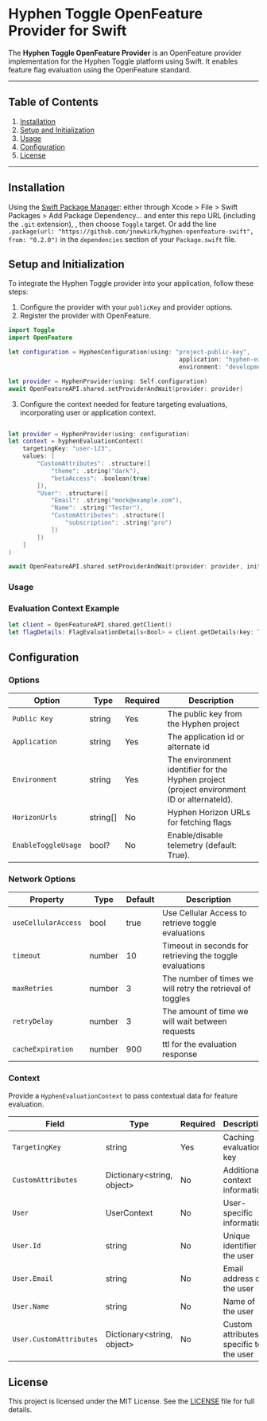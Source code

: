 # Hyphen Toggle OpenFeature Provider for Swift

The **Hyphen Toggle OpenFeature Provider** is an OpenFeature provider implementation for the Hyphen Toggle platform using Swift. It enables feature flag evaluation using the OpenFeature standard.

---

## Table of Contents

1. [Installation](#installation)
2. [Setup and Initialization](#setup-and-initialization)
3. [Usage](#usage)
4. [Configuration](#configuration)
5. [License](#license)

---

## Installation

Using the [Swift Package Manager](https://swift.org/package-manager/): either through Xcode > File > Swift Packages > Add Package Dependency... and enter this repo URL (including the `.git` extension), , then choose `Toggle` target. Or add the line  `.package(url: "https://github.com/jnewkirk/hyphen-openfeature-swift", from: "0.2.0")` in the `dependencies` section of your `Package.swift` file.

## Setup and Initialization
To integrate the Hyphen Toggle provider into your application, follow these steps:

1. Configure the provider with your `publicKey` and provider options.
2. Register the provider with OpenFeature.

```swift
import Toggle
import OpenFeature

let configuration = HyphenConfiguration(using: "project-public-key",
                                                application: "hyphen-example-app",
                                                environment: "development")

let provider = HyphenProvider(using: Self.configuration)
await OpenFeatureAPI.shared.setProviderAndWait(provider: provider)
```

3. Configure the context needed for feature targeting evaluations, incorporating user or application context.
```swift

let provider = HyphenProvider(using: configuration)
let context = hyphenEvaluationContext(
    targetingKey: "user-123",
    values: [
        "CustomAttributes": .structure([
            "theme": .string("dark"),
            "betaAccess": .boolean(true)
        ]),
        "User": .structure([
            "Email": .string("mock@example.com"),
            "Name": .string("Tester"),
            "CustomAttributes": .structure([
                "subscription": .string("pro")
            ])
        ])
    ]
)

await OpenFeatureAPI.shared.setProviderAndWait(provider: provider, initialContext: context)
```

### Usage
### Evaluation Context Example

```swift
let client = OpenFeatureAPI.shared.getClient()
let flagDetails: FlagEvaluationDetails<Bool> = client.getDetails(key: ToggleKey.bool, defaultValue: false)
```

## Configuration
### Options

| Option              | Type      | Required | Description                                     |
|--------------------|-----------|----------|-------------------------------------------------|
| `Public Key`       | string    | Yes      | The public key from the Hyphen project          |
| `Application`      | string    | Yes      | The application id or alternate id              |
| `Environment`      | string    | Yes      | The environment identifier for the Hyphen project (project environment ID or alternateId). |
| `HorizonUrls`      | string[]  | No       | Hyphen Horizon URLs for fetching flags         |
| `EnableToggleUsage`| bool?     | No       | Enable/disable telemetry (default: True).      |

### Network Options 

| Property              | Type       | Default | Description                                                    |
|----------------------|------------|---------|----------------------------------------------------------------|
| `useCellularAccess`  | bool       | true    | Use Cellular Access to retrieve toggle evaluations             |
| `timeout`            | number     | 10      | Timeout in seconds for retrieving the toggle evaluations       |
| `maxRetries`         | number     | 3       | The number of times we will retry the retrieval of toggles     |
| `retryDelay`         | number     | 3       | The amount of time we will wait between requests               |
| `cacheExpiration`    | number     | 900     | ttl for the evaluation response                                |

### Context
Provide a `HyphenEvaluationContext` to pass contextual data for feature evaluation.

| Field               | Type                           | Required | Description                    |
|-------------------|--------------------------------|----------|--------------------------------|
| `TargetingKey`    | string                         | Yes      | Caching evaluation key        |
| `CustomAttributes`| Dictionary<string, object>     | No       | Additional context information |
| `User`            | UserContext                    | No       | User-specific information     |
| `User.Id`         | string                         | No       | Unique identifier of the user |
| `User.Email`      | string                         | No       | Email address of the user |
| `User.Name`       | string                         | No       | Name of the user |
| `User.CustomAttributes` | Dictionary<string, object>  | No       | Custom attributes specific to the user |


## License
This project is licensed under the MIT License. See the [LICENSE](LICENSE) file for full details.
